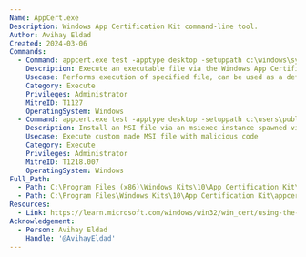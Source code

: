 ```yaml
---
Name: AppCert.exe
Description: Windows App Certification Kit command-line tool.
Author: Avihay Eldad
Created: 2024-03-06
Commands:
  - Command: appcert.exe test -apptype desktop -setuppath c:\windows\system32\notepad.exe -reportoutputpath c:\users\public\output.xml
    Description: Execute an executable file via the Windows App Certification Kit command-line tool.
    Usecase: Performs execution of specified file, can be used as a defense evasion
    Category: Execute
    Privileges: Administrator
    MitreID: T1127
    OperatingSystem: Windows
  - Command: appcert.exe test -apptype desktop -setuppath c:\users\public\malicious.msi -setupcommandline /q -reportoutputpath c:\users\public\output.xml
    Description: Install an MSI file via an msiexec instance spawned via appcert.exe as parent process.
    Usecase: Execute custom made MSI file with malicious code
    Category: Execute
    Privileges: Administrator
    MitreID: T1218.007
    OperatingSystem: Windows
Full_Path:
  - Path: C:\Program Files (x86)\Windows Kits\10\App Certification Kit\appcert.exe
  - Path: C:\Program Files\Windows Kits\10\App Certification Kit\appcert.exe
Resources:
  - Link: https://learn.microsoft.com/windows/win32/win_cert/using-the-windows-app-certification-kit
Acknowledgement:
  - Person: Avihay Eldad
    Handle: '@AvihayEldad'
---
```

